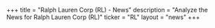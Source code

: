 +++
title = "Ralph Lauren Corp (RL) - News"
description = "Analyze the News for Ralph Lauren Corp (RL)"
ticker = "RL"
layout = "news"
+++

